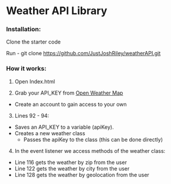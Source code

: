# Weather API Library

### Installation:
Clone the starter code

Run - git clone https://github.com/JustJoshRiley/weatherAPI.git

### How it works:
1. Open Index.html

2. Grab your API_KEY from [Open Weather Map](https://openweathermap.org)
  * Create an account to gain access to your own

3. Lines 92 - 94:
  * Saves an API_KEY to a variable (apiKey).
  * Creates a new weather class
    * Passes the apiKey to the class (this can be done directly)

4. In the event listener we access methods of the weather class:
  * Line 116 gets the weather by zip from the user
  * Line 122 gets the weather by city from the user
  * Line 128 gets the weather by geolocation from the user